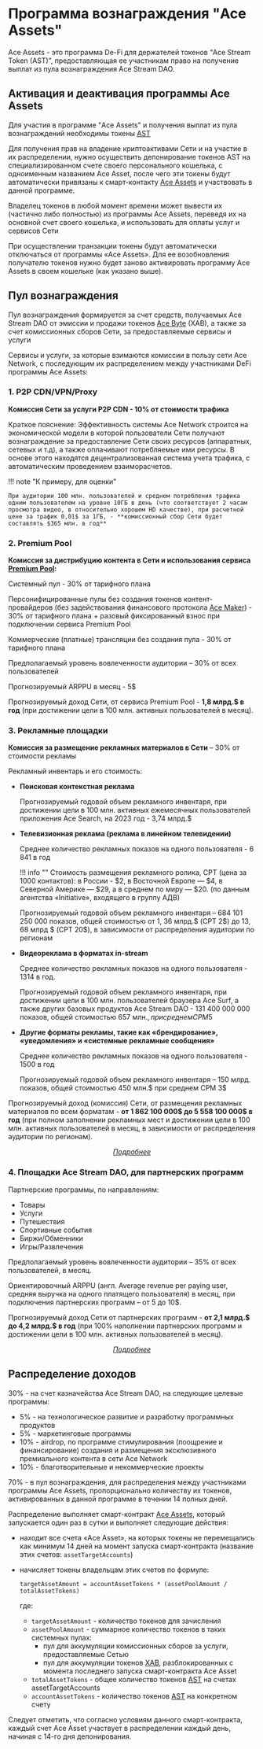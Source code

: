 # Программа вознаграждения "Ace Assets"

<div id="popup-container" style="display: none;">
    <div id="popup-overlay"></div>
    <div id="popup-content"></div>
    <div id="popup-close">
        <img src="{{ assets_root }}/images/close.png" />
    </div>
</div>

Ace Assets - это программа De-Fi для держателей токенов “Ace Stream Token (AST)”, предоставляющая ее участникам право на получение выплат из пула вознаграждения Ace Stream DAO.


## Активация и деактивация программы Ace Assets

Для участия в программе "Ace Assets" и получения выплат из пула вознаграждений необходимы токены [AST][4]

Для получения прав на владение криптоактивами Сети и на участие в их распределении, нужно осуществить депонирование токенов AST на специализированном счете своего персонального кошелька, с одноименным названием Ace Asset, после чего эти токены будут автоматически привязаны к смарт-контакту [Ace Assets][2] и участвовать в данной программе.

Владелец токенов в любой момент времени может вывести их (частично либо полностью) из программы Ace Assets, переведя их на основной счет своего кошелька, и использовать для оплаты услуг и сервисов Сети

При осуществлении транзакции токены будут автоматически отключаться от программы «Ace Assets». Для ее возобновления получателю токенов нужно будет заново активировать программу Ace Assets в своем кошельке (как указано выше).


## Пул вознаграждения

Пул вознаграждения формируется за счет средств, получаемых Ace Stream DAO от эмиссии и продажи токенов [Ace Byte][3] (XAB), а также за счет комиссионных сборов Сети, за предоставляемые сервисы и услуги

Сервисы и услуги, за которые взимаются комиссии в пользу сети Ace Network, с последующим их распределением между участниками DeFi программы Ace Assets:


### 1. P2P CDN/VPN/Proxy

**Комиссия Сети за услуги P2P CDN - 10% от стоимости трафика**

Краткое пояснение: Эффективность системы Ace Network строится на экономической модели в которой пользователи Сети получают вознаграждение за предоставление Сети своих ресурсов (аппаратных, сетевых и т.д), а также оплачивают потребляемые ими ресурсы. В основе этого находятся децентрализованная система учета трафика, с автоматическим проведением взаиморасчетов.

!!! note "К примеру, для оценки"

    При аудитории 100 млн. пользователей и среднем потребления трафика одним пользователем на уровне 10ГБ в день (что соответствует 2 часам просмотра видео, в относительно хорошем HD качестве), при расчетной цене за трафик 0,01$ за 1ГБ, - **комиссионный сбор Сети будет составлять $365 млн. в год**


### 2. Premium Pool

**Комиссия за дистрибуцию контента в Сети и использования сервиса [Premium Pool][6]:**

Системный пул - 30% от тарифного плана

Персонифицированные пулы без создания токенов контент-провайдеров (без задействования финансового протокола [Ace Maker][7]) - 30% от тарифного плана + разовый фиксированный взнос при подключении сервиса Premium Pool

Коммерческие (платные) трансляции без создания пула - 30% от тарифного плана

Предполагаемый уровень вовлеченности аудитории – 30% от всех пользователей

Прогнозируемый ARPPU в месяц - 5$

Прогнозируемый доход Сети, от сервиса Premium Pool - **1,8 млрд.$ в год** (при достижении цели в 100 млн. активных пользователей в месяц).


### 3. Рекламные площадки

**Комиссия за размещение рекламных материалов в Сети** – 30% от стоимости рекламы

Рекламный инвентарь и его стоимость:

- **Поисковая контекстная реклама**

    Прогнозируемый годовой объем рекламного инвентаря, при достижении цели в 100 млн. активных ежемесячных пользователей приложения Ace Search, на 2023 год - 3,74 млрд.$

- **Телевизионная реклама (реклама в линейном телевидении)**

    Среднее количество рекламных показов на одного пользователя - 6 841 в год

    !!! info ""
        Стоимость размещения рекламного ролика, CPT (цена за 1000 контактов): в России - $2, в Восточной Европе — $4, в Северной Америке — $29, а в среднем по миру — $20. (по данным агентства «Initiative», входящего в группу АДВ)


    Прогнозируемый годовой объем рекламного инвентаря – 684 101 250 000 показов, общей стоимостью от 1, 36 млрд.$ (CPT 2$) до 13, 68 млрд $ (CPT 20$), в зависимости от распределения аудитории по регионам

- **Видеореклама в форматах in-stream**

    Среднее количество рекламных показов на одного пользователя - 1314 в год.

    Прогнозируемый годовой объем рекламного инвентаря, при достижении цели в 100 млн. пользователей браузера Ace Surf, а также других базовых продуктов Ace Stream DAO - 131 400 000 000 показов, общей стоимостью 657 млн.$, при среднем CPM 5$

- **Другие форматы рекламы, такие как «брендирование», «уведомления» и «системные рекламные сообщения»**

    Среднее количество рекламных показов на одного пользователя - 1500 в год

    Прогнозируемый годовой объем рекламного инвентаря – 150 млрд. показов, общей стоимостью 450 млн.$ при среднем CPM 3$


Прогнозируемый доход (комиссия) Сети, от размещения рекламных материалов по всем форматам - **от 1 862 100 000$ до 5 558 100 000$ в год** (при полном заполнении рекламных мест и достижении цели в 100 млн. активных пользователей в месяц, в зависимости от распределения аудитории по регионам).

<p style="text-align: center">
    <em>
        <a class="md-button mdx-button--transparent-light open-popup" data-url="../../library/popup/ads" href="#">
            Подробнее
        </a>
    </em>
</p>


### 4. Площадки Ace Stream DAO, для партнерских программ

Партнерские программы, по направлениям:

- Товары
- Услуги
- Путешествия
- Спортивные события
- Биржи/Обменники
- Игры/Развлечения

Предполагаемый уровень вовлеченности аудитории – 35% от всех пользователей, в месяц.

Ориентировочный ARPPU (англ. Average revenue per paying user, средняя выручка на одного платящего пользователя) в месяц, при подключения партнерских программ – от 5 до 10$.

Прогнозируемый доход Сети от партнерских программ - **от 2,1 млрд.$ до 4,2 млрд.$ в год**  (при 100% наполнении партнерских программ и достижении цели в 100 млн. активных пользователей в месяц).

<p style="text-align: center">
    <em>
        <a class="md-button mdx-button--transparent-light open-popup" data-url="../../library/popup/partnership" href="#">
            Подробнее
        </a>
    </em>
</p>


## Распределение доходов

30% - на счет казначейства Ace Stream DAO, на следующие целевые программы:

- 5% - на технологическое развитие и разработку программных продуктов
- 5% - маркетинговые программы
- 10% - airdrop, по программе стимулирования (поощрение и финансирование) создания и размещения эксклюзивного премиального контента в сети Ace Network
- 10% - благотворительные и некоммерческие проекты

70% - в пул вознаграждения, для распределения между участниками программы Ace Assets, пропорционально количеству их токенов, активированных в данной программе в течении 14 полных дней.

Распределение выполняет смарт-контракт [Ace Assets][2], который запускается один раз в сутки и выполняет следующие действия:

- находит все счета «Ace Asset», на которых токены не перемещались как минимум 14 дней на момент запуска смарт-контракта (название этих счетов: `assetTargetAccounts`)
- начисляет токены владельцам этих счетов по формуле:

    ```
    targetAssetAmount = accountAssetTokens * (assetPoolAmount / totalAssetTokens)
    ```

    где:

    - `targetAssetAmount` - количество токенов для зачисления
    - `assetPoolAmount` - суммарное количество токенов в таких системных пулах:
        - пул для аккумуляции комиссионных сборов за услуги, предоставляемые Сетью
        - пул для аккумуляции токенов [XAB][3], разблокированных с момента последнего запуска смарт-контракта Ace Asset
    - `totalAssetTokens` - общее количество токенов [AST][4] на счетах assetTargetAccounts
    - `accountAssetTokens` - количество токенов [AST][4] на конкретном счету

Следует отметить, что согласно условиям данного смарт-контракта, каждый счет Ace Asset участвует в распределении каждый день, начиная с 14-го дня депонирования.


[1]: ../system-tokens/ace-time.md
[2]: ../list-of-operations/ace-asset.md
[3]: ../system-tokens/ace-byte.md
[4]: ../system-tokens/ace-stream-token.md
[6]: ../services/premium-pool.md
[7]: https://acemakerdao.com/

